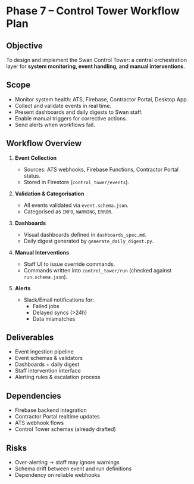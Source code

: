 # Phase 7 – Control Tower Workflow Plan

## Objective
To design and implement the Swan Control Tower: a central orchestration layer for **system monitoring, event handling, and manual interventions**.

## Scope
- Monitor system health: ATS, Firebase, Contractor Portal, Desktop App.
- Collect and validate events in real time.
- Present dashboards and daily digests to Swan staff.
- Enable manual triggers for corrective actions.
- Send alerts when workflows fail.

## Workflow Overview
1. **Event Collection**
   - Sources: ATS webhooks, Firebase Functions, Contractor Portal status.
   - Stored in Firestore (`control_tower/events`).

2. **Validation & Categorisation**
   - All events validated via `event.schema.json`.
   - Categorised as `INFO`, `WARNING`, `ERROR`.

3. **Dashboards**
   - Visual dashboards defined in `dashboards_spec.md`.
   - Daily digest generated by `generate_daily_digest.py`.

4. **Manual Interventions**
   - Staff UI to issue override commands.
   - Commands written into `control_tower/run` (checked against `run.schema.json`).

5. **Alerts**
   - Slack/Email notifications for:
     - Failed jobs
     - Delayed syncs (>24h)
     - Data mismatches

## Deliverables
- Event ingestion pipeline
- Event schemas & validators
- Dashboards + daily digest
- Staff intervention interface
- Alerting rules & escalation process

## Dependencies
- Firebase backend integration
- Contractor Portal realtime updates
- ATS webhook flows
- Control Tower schemas (already drafted)

## Risks
- Over-alerting → staff may ignore warnings
- Schema drift between event and run definitions
- Dependency on reliable webhooks
